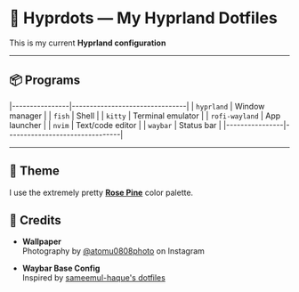 # 🌸 Hyprdots — My Hyprland Dotfiles

This is my current **Hyprland configuration**

---

## 📦 Programs

|----------------|--------------------------------|
| `hyprland`     | Window manager                 |
| `fish`         | Shell                          |
| `kitty`        | Terminal emulator              |
| `rofi-wayland` | App launcher                   |
| `nvim`         | Text/code editor               |
| `waybar`       | Status bar                     |
|----------------|--------------------------------|

---

## 🎨 Theme

I use the extremely pretty [**Rose Pine**](https://rosepinetheme.com/) color palette.

## 🪷 Credits

- **Wallpaper**  
  Photography by [@atomu0808photo](https://www.instagram.com/atomu0808photo/) on Instagram

- **Waybar Base Config**  
  Inspired by [sameemul-haque's dotfiles](https://github.com/sameemul-haque/dotfiles)
